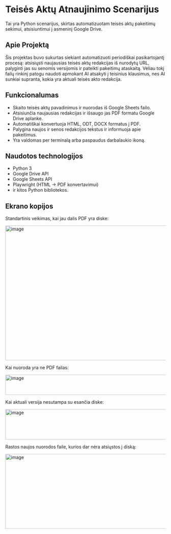 # Teisės Aktų Atnaujinimo Scenarijus

Tai yra Python scenarijus, skirtas automatizuotam teisės aktų pakeitimų sekimui, atsisiuntimui į asmeninį Google Drive.

## Apie Projektą

Šis projektas buvo sukurtas siekiant automatizuoti periodiškai pasikartojantį procesą: atsisiųsti naujausias teisės aktų redakcijas iš nurodytų URL, palyginti jas su senomis versijomis ir pateikti pakeitimų ataskaitą. Vėliau tokį failų rinkinį patogu naudoti apmokant AI atsakyti į teisinius klausimus, nes AI sunkiai supranta, kokia yra aktuali teisės akto redakcija.

## Funkcionalumas

* Skaito teisės aktų pavadinimus ir nuorodas iš Google Sheets failo.
* Atsisiunčia naujausias redakcijas ir išsaugo jas PDF formatu Google Drive aplanke.
* Automatiškai konvertuoja HTML, ODT, DOCX formatus į PDF.
* Palygina naujos ir senos redakcijos tekstus ir informuoja apie pakeitimus.
* Yra valdomas per terminalą arba paspaudus darbalaukio ikoną.

## Naudotos technologijos

* Python 3
* Google Drive API
* Google Sheets API
* Playwright (HTML -> PDF konvertavimui)
* ir kitos Python bibliotekos.

## Ekrano kopijos
Standartinis veikimas, kai jau dalis PDF yra diske:

<img width="1245" height="422" alt="image" src="https://github.com/user-attachments/assets/b95a4af6-d9af-46e3-b6dd-efd3cf2f1154" />

Kai nuoroda yra ne PDF failas:

<img width="1631" height="63" alt="image" src="https://github.com/user-attachments/assets/7a16b397-89b3-4588-baec-bbb12294f20c" />

Kai aktuali versija nesutampa su esančia diske:

<img width="595" height="95" alt="image" src="https://github.com/user-attachments/assets/366e0261-50bd-43f5-aef7-134daacdb7cf" />

Rastos naujos nuorodos faile, kurios dar nėra atsiųstos į diską:

<img width="871" height="234" alt="image" src="https://github.com/user-attachments/assets/15064ef0-8e2d-4e2c-bab8-bb3cf1d362ad" />
